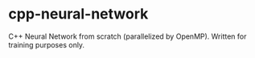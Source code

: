 # cpp-neural-network
C++ Neural Network from scratch (parallelized by OpenMP). Written for training purposes only.
